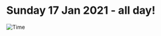 # Sunday 17 Jan 2021 - all day!
![Time](https://github.com/rich-ctm/today/workflows/Time/badge.svg)
